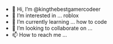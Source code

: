 - 👋 Hi, I’m @kingthebestgamercodeer
- 👀 I’m interested in ... roblox 
- 🌱 I’m currently learning ... how to code 
- 💞️ I’m looking to collaborate on ... 
- 📫 How to reach me ...

<!---
kingthebestgamercodeer/kingthebestgamercodeer is a ✨ special ✨ repository because its `README.md` (this file) appears on your GitHub profile.
You can click the Preview link to take a look at your changes. toSend.put("brand", EaglercraftBungee.brand);
		toSend.put("vers", EaglercraftBungee.version);
		toSend.put("cracked", EaglercraftBungee.cracked);
		toSend.put("secure", false);
		toSend.put("time", System.currentTimeMillis());
		toSend.put("uuid", BungeeCord.getInstance().config.getUuid());
		toSend.put("data", msg);

--->
